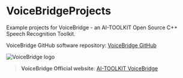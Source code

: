 # VoiceBridgeProjects
Example projects for VoiceBridge - an AI-TOOLKIT Open Source C++ Speech Recognition Toolkit.

VoiceBridge GitHub software repository: [VoiceBridge GitHub](https://github.com/AI-TOOLKIT/VoiceBridge)

![VoiceBridge logo](https://1.bp.blogspot.com/-I55H8n_ja5I/Wn1x0EuTXNI/AAAAAAAAA1Y/nks4U3lkISMPyi2PuZV3PJ449YPDaTo6wCLcBGAs/s1600/logo1370X500.png)

> **VoiceBridge Official website**: [AI-TOOLKIT VoiceBridge](https://ai-toolkit.blogspot.com/p/voicebridge.html)